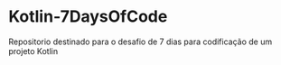 # Kotlin-7DaysOfCode
Repositorio destinado para o desafio de 7 dias para codificação de um projeto Kotlin
